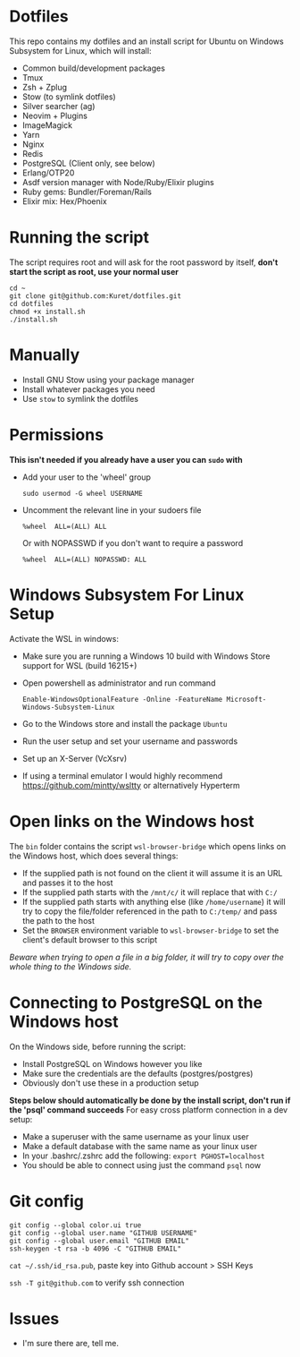 # Dotfiles

This repo contains my dotfiles and an install script for Ubuntu on Windows Subsystem for Linux, which will install:
- Common build/development packages
- Tmux
- Zsh + Zplug
- Stow (to symlink dotfiles)
- Silver searcher (ag)
- Neovim + Plugins
- ImageMagick
- Yarn
- Nginx
- Redis
- PostgreSQL (Client only, see below)
- Erlang/OTP20
- Asdf version manager with Node/Ruby/Elixir plugins
- Ruby gems: Bundler/Foreman/Rails
- Elixir mix: Hex/Phoenix

# Running the script

The script requires root and will ask for the root password by itself, **don't start the script as root, use your normal user**

```
cd ~
git clone git@github.com:Kuret/dotfiles.git
cd dotfiles
chmod +x install.sh
./install.sh
```

# Manually

- Install GNU Stow using your package manager
- Install whatever packages you need
- Use `stow` to symlink the dotfiles

# Permissions

**This isn't needed if you already have a user you can `sudo` with**

- Add your user to the 'wheel' group

   `sudo usermod -G wheel USERNAME`
   
- Uncomment the relevant line in your sudoers file

   `%wheel  ALL=(ALL) ALL`
   
   Or with NOPASSWD if you don't want to require a password
   
   `%wheel  ALL=(ALL) NOPASSWD: ALL`

# Windows Subsystem For Linux Setup

Activate the WSL in windows:
- Make sure you are running a Windows 10 build with Windows Store support for WSL (build 16215+)
- Open powershell as administrator and run command

   `Enable-WindowsOptionalFeature -Online -FeatureName Microsoft-Windows-Subsystem-Linux`
   
- Go to the Windows store and install the package `Ubuntu`
- Run the user setup and set your username and passwords
- Set up an X-Server (VcXsrv) 
- If using a terminal emulator I would highly recommend https://github.com/mintty/wsltty or alternatively Hyperterm

# Open links on the Windows host

The `bin` folder contains the script `wsl-browser-bridge` which opens links on the Windows host, which does several things:
- If the supplied path is not found on the client it will assume it is an URL and passes it to the host
- If the supplied path starts with the `/mnt/c/` it will replace that with `C:/`
- If the supplied path starts with anything else (like `/home/username`) it will try to copy the file/folder referenced in the path to `C:/temp/` and pass the path to the host
- Set the `BROWSER` environment variable to `wsl-browser-bridge` to set the client's default browser to this script

_Beware when trying to open a file in a big folder, it will try to copy over the whole thing to the Windows side._

# Connecting to PostgreSQL on the Windows host

On the Windows side, before running the script:
- Install PostgreSQL on Windows however you like
- Make sure the credentials are the defaults (postgres/postgres)
- Obviously don't use these in a production setup

**Steps below should automatically be done by the install script, don't run if the 'psql' command succeeds**
For easy cross platform connection in a dev setup:
- Make a superuser with the same username as your linux user
- Make a default database with the same name as your linux user
- In your .bashrc/.zshrc add the following: `export PGHOST=localhost`
- You should be able to connect using just the command `psql` now

# Git config

  ```
  git config --global color.ui true
  git config --global user.name "GITHUB USERNAME"
  git config --global user.email "GITHUB EMAIL"
  ssh-keygen -t rsa -b 4096 -C "GITHUB EMAIL"
  ```
  
  `cat ~/.ssh/id_rsa.pub`, paste key into Github account > SSH Keys
  
  `ssh -T git@github.com` to verify ssh connection

# Issues
- I'm sure there are, tell me.
